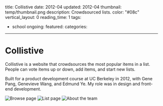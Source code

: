 title: Collistive
date: 2012-04
updated: 2012-04
thumbnail: temp/thumbnail.png
description: Crowdsourced lists.
color: "#08c"
vertical_layout: 0
reading_time: 1
tags:
  - school
ongoing:
featured:
categories:
---

# Collistive

<span class="lead-in">Collistive</span> is a website that crowdsources the most popular items in a list. People can vote items up or down, add items, and start new lists.

Built for a product development course at UC Berkeley in 2012, with Gene Pang, Genevieve Wang, and Edmund Ye. My role was in design and front-end development.

<img class="wide bordered rounded" src="homepage.png" alt="Browse page">
<img class="wide bordered rounded" src="list.png" alt="List page">
<img class="wide bordered rounded" src="who-we-are.png" alt="About the team">
